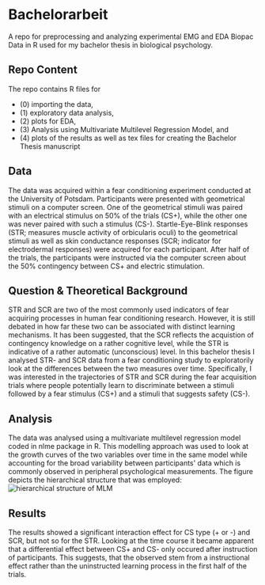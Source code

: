 # Bachelorarbeit

A repo for preprocessing and analyzing experimental EMG and EDA Biopac Data in R used for my bachelor thesis in biological psychology. 

## Repo Content
The repo contains R files for 
- (0) importing the data, 
- (1) exploratory data analysis, 
- (2) plots for EDA, 
- (3) Analysis using Multivariate Multilevel Regression Model, and 
- (4) plots of the results
as well as tex files for creating the Bachelor Thesis manuscript


## Data
The data was acquired within a fear conditioning experiment conducted at the University of Potsdam. Participants were presented with geometrical stimuli on a computer screen. One of the geometrical stimuli was paired with an electrical stimulus on 50% of the trials (CS+), while the other one was never paired with such a stimulus (CS-). Startle-Eye-Blink responses (STR; measures muscle activity of orbicularis oculi) to the geometrical stimuli as well as skin conductance responses (SCR; indicator for electrodermal responses) were acquired for each participant. After half of the trials, the participants were instructed via the computer screen about the 50% contingency between CS+ and electric stimulation. 

## Question & Theoretical Background
STR and SCR are two of the most commonly used indicators of fear acquiring processes in human fear conditioning research. However, it is still debated in how far these two can be associated with distinct learning mechanisms. It has been suggested, that the SCR reflects the acquistion of contingency knowledge on a rather cognitive level, while the STR is indicative of a rather automatic (unconscious) level. In this bachelor thesis I analysed STR- and SCR data from a fear conditioning study to exploratorily look at the differences between the two measures over time. Specifically, I was interested in the trajectories of STR and SCR during the fear acquisition trials where people potentially learn to discriminate between a stimuli followed by a fear stimulus (CS+) and a stimuli that suggests safety (CS-). 

## Analysis
The data was analysed using a multivariate multilevel regression model coded in nlme package in R. This modelling approach was used to look at the growth curves of the two variables over time in the same model while accounting for the broad variability between participants' data which is commonly observed in peripheral psychological measurements.
The figure depicts the hierarchical structure that was employed:
![hierarchical structure of MLM](structure.png)


## Results
The results showed a significant interaction effect for CS type (+ or -) and SCR, but not so for the STR. Looking at the time course it became apparent that a differential effect between CS+ and CS- only occured after instruction of participants. This suggests, that the observed stem from a instructional effect rather than the uninstructed learning process in the first half of the trials.

